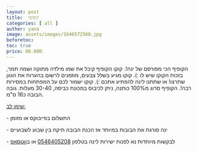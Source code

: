 ```yaml
---
layout: post
title:  קופיפי
categories: [ all ]
author: yana
image: assets/images/1646572560.jpg
beforetoc: 
toc: true
price: 80.00₪
---
```

הקופיף הכי מפורסם של ינה!. קוקו הקופיף קיבל את שמו מילדה מתוקה ושמה תמר, בזכות הקוקו שיש לו :). קוקו מגיע בשלל צבעים, מוזמנים לרשום בהערות את הגוון שתרצו! או שתתנו לינה להפתיע אתכם :). קוקו ישמור לכם על המפתחות במסירות רבה!. הקופיף סרוג מ100% כותנה, ניתן לכיבוס במכונת כביסה, 30-40 מעלות. גובה הבובה כ16 ס"מ. <br>

<p><u>שימו לב:</u></p>
<p>- התשלום בפייבוקס או מזומן</p>
<p>- ינה סורגת את הבובות במיוחד אז הכנת הבובה תיקח בין שבוע לשבועיים<br></p>
<p>- לבקשות מיוחדות נא לפנות ישירות לינה בטלפון <a href="tel:0546405208" target="_blank">0546405208</a> או ב<a href="https://wa.me/972546405208?text=שלום, בקשר לקופיפי נראה מעניין מאוד" target="_blank">ווטסאפ</a></p>
